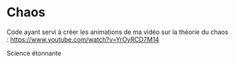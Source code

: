 # Chaos
Code ayant servi à créer les animations de ma vidéo sur la théorie du chaos : https://www.youtube.com/watch?v=YrOyRCD7M14

Science étonnante